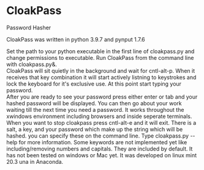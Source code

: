 # CloakPass
Password Hasher

CloakPass was written in python 3.9.7 and pynput 1.7.6

Set the path to your python executable in the first line of cloakpass.py and change permissions to executable.
Run CloakPass from the command line with cloakpass.py&.  
CloakPass will sit quietly in the background and wait for cntl-alt-p.
When it receives that key combination it will start actively listning to keystrokes and lock the keyboard for it's exclusive use.
At this point start typing your password.  
After you are ready to see your password press either enter or tab and your hashed password will be displayed.
You can then go about your work waiting till the next time you need a password.
It works throughout the xwindows environment including browsers and inside seperate terminals.
When you want to stop cloakpass press cntl-alt-e and it will exit.
There is a salt, a key, and your password which make up the string which will be hashed.
you can specify these on the command line.  Type cloakpass.py --help for more information.
Some keywords are not implemented yet like including/removing numbers and capitals.  They are included by default.
It has not been tested on windows or Mac yet.  It was developed on linux mint 20.3 una in Anaconda.

